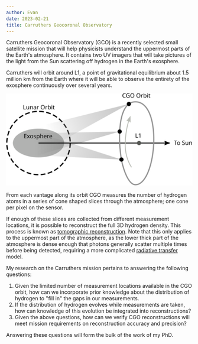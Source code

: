 ```yaml
---
author: Evan
date: 2023-02-21
title: Carruthers Geocoronal Observatory
---
```

<link rel="stylesheet" href="https://cdn.jsdelivr.net/npm/katex@0.10.2/dist/katex.min.css" integrity="sha384-yFRtMMDnQtDRO8rLpMIKrtPCD5jdktao2TV19YiZYWMDkUR5GQZR/NOVTdquEx1j" crossorigin="anonymous">
<script src="https://cdn.jsdelivr.net/npm/katex@0.10.2/dist/katex.min.js" integrity="sha384-9Nhn55MVVN0/4OFx7EE5kpFBPsEMZxKTCnA+4fqDmg12eCTqGi6+BB2LjY8brQxJ" crossorigin="anonymous"></script>
<script src="https://cdn.jsdelivr.net/npm/katex@0.10.2/dist/contrib/mathtex-script-type.min.js" defer></script>

Carruthers Geocoronal Observatory (GCO) is a recently selected small satellite mission that will help physicists understand the uppermost parts of the Earth's atmosphere.  It contains two UV imagers that will take pictures of the light from the Sun scattering off hydrogen in the Earth's exosphere.

Carruthers will orbit around L1, a point of gravitational equilibrium about 1.5 million km from the Earth where it will be able to observe the entirety of the exosphere continuously over several years.


![](cgo_orbit.svg)

From each vantage along its orbit CGO measures the number of hydrogen atoms in a series of cone shaped slices through the atmosphere; one cone per pixel on the sensor.

If enough of these slices are collected from different measurement locations, it is possible to reconstruct the full 3D hydrogen density.  This process is known as [tomographic reconstruction](https://en.wikipedia.org/wiki/Tomographic_reconstruction).  Note that this only applies to the uppermost part of the atmosphere, as the lower thick part of the atmosphere is dense enough that photons generally scatter multiple times before being detected, requiring a more complicated [radiative transfer](https://en.wikipedia.org/wiki/Radiative_transfer) model.

My research on the Carruthers mission pertains to answering the following questions:

1. Given the limited number of measurement locations available in the CGO orbit, how can we incorporate prior knowledge about the distribution of hydrogen to "fill in" the gaps in our measurements.
2. If the distribution of hydrogen evolves while measurements are taken, how can knowledge of this evolution be integrated into reconstructions?
3. Given the above questions, how can we verify CGO reconstructions will meet mission requirements on reconstruction accuracy and precision?

Answering these questions will form the bulk of the work of my PhD.

<!-- If enough of these slices are collected from different measurement locations, it is possible to reconstruct the full 3D density $x$.  This process is known as [tomographic reconstruction](https://en.wikipedia.org/wiki/Tomographic_reconstruction).  Note that this only applies to the optically thin part of the atmosphere, as the thick part of the atmosphere is dense enough that photons generally scatter multiple times before being detected, requiring a [radiative transfer](https://en.wikipedia.org/wiki/Radiative_transfer) model that is more complicated than the equation given above. -->

<!-- ![](physics_tomography2.svg) -->

<!-- Each pixel $j$ from vantage point $i$ measures the number of photons from a narrow slice of the atmosphere according to -->

<!-- $$y_{v,j} = g \int_{v_{i,j}} x(\vec{r}) d \vec{r}$$ -->

<!-- If enough of these slices are collected from different measurement locations, it is possible to reconstruct the full 3D density $x$.  This process is known as [tomographic reconstruction](https://en.wikipedia.org/wiki/Tomographic_reconstruction).  Note that this only applies to the optically thin part of the atmosphere, as the thick part of the atmosphere is dense enough that photons generally scatter multiple times before being detected, requiring a [radiative transfer](https://en.wikipedia.org/wiki/Radiative_transfer) model that is more complicated than the equation given above. -->
